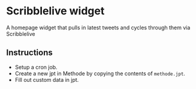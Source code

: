 # Scribblelive widget
A homepage widget that pulls in latest tweets and cycles through them via Scribblelive

## Instructions

* Setup a cron job.
* Create a new jpt in Methode by copying the contents of `methode.jpt`. 
* Fill out custom data in jpt.